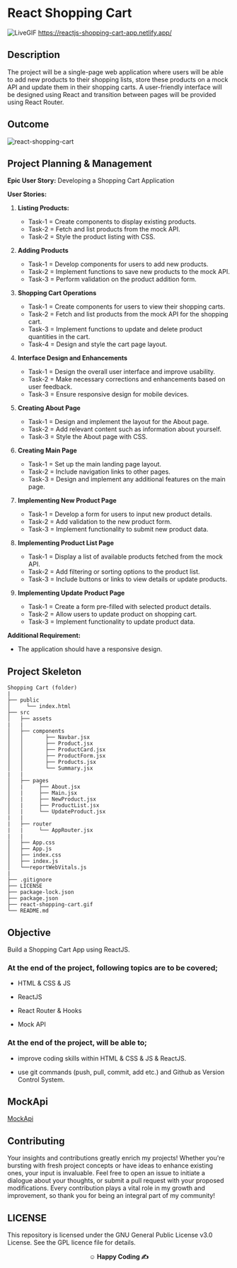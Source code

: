 # React Shopping Cart

![LiveGIF](https://github.com/omrfrkcpr/react-shopping-cart/assets/77440899/27403281-a10e-4959-86ef-0149ce647af1) https://reactjs-shopping-cart-app.netlify.app/

## Description

The project will be a single-page web application where users will be able to add new products to their shopping lists, store these products on a mock API and update them in their shopping carts. A user-friendly interface will be designed using React and transition between pages will be provided using React Router.

## Outcome

![react-shopping-cart](https://github.com/omrfrkcpr/react-shopping-cart/assets/77440899/c1c266ce-05ee-4d86-ae30-95fa7911596a)

## Project Planning & Management

**Epic User Story:** Developing a Shopping Cart Application

**User Stories:**

1. **Listing Products:**

   - Task-1 = Create components to display existing products.
   - Task-2 = Fetch and list products from the mock API.
   - Task-2 = Style the product listing with CSS.

2. **Adding Products**

   - Task-1 = Develop components for users to add new products.
   - Task-2 = Implement functions to save new products to the mock API.
   - Task-3 = Perform validation on the product addition form.

3. **Shopping Cart Operations**

   - Task-1 = Create components for users to view their shopping carts.
   - Task-2 = Fetch and list products from the mock API for the shopping cart.
   - Task-3 = Implement functions to update and delete product quantities in the cart.
   - Task-4 = Design and style the cart page layout.

4. **Interface Design and Enhancements**

   - Task-1 = Design the overall user interface and improve usability.
   - Task-2 = Make necessary corrections and enhancements based on user feedback.
   - Task-3 = Ensure responsive design for mobile devices.

5. **Creating About Page**

   - Task-1 = Design and implement the layout for the About page.
   - Task-2 = Add relevant content such as information about yourself.
   - Task-3 = Style the About page with CSS.

6. **Creating Main Page**

   - Task-1 = Set up the main landing page layout.
   - Task-2 = Include navigation links to other pages.
   - Task-3 = Design and implement any additional features on the main page.

7. **Implementing New Product Page**

   - Task-1 = Develop a form for users to input new product details.
   - Task-2 = Add validation to the new product form.
   - Task-3 = Implement functionality to submit new product data.

8. **Implementing Product List Page**

   - Task-1 = Display a list of available products fetched from the mock API.
   - Task-2 = Add filtering or sorting options to the product list.
   - Task-3 = Include buttons or links to view details or update products.

9. **Implementing Update Product Page**

   - Task-1 = Create a form pre-filled with selected product details.
   - Task-2 = Allow users to update product on shopping cart.
   - Task-3 = Implement functionality to update product data.

**Additional Requirement:**

- The application should have a responsive design.

## Project Skeleton

```
Shopping Cart (folder)
|
├── public
│     └── index.html
├── src
│   ├── assets
|   |
│   ├── components
│   │       ├── Navbar.jsx
│   │       ├── Product.jsx
│   │       ├── ProductCard.jsx
│   │       ├── ProductForm.jsx
│   │       ├── Products.jsx
│   │       └── Summary.jsx
|   |
│   ├── pages
│   |     ├── About.jsx
│   |     ├── Main.jsx
│   |     ├── NewProduct.jsx
│   |     ├── ProductList.jsx
│   |     └── UpdateProduct.jsx
|   |
|   ├── router
|   |     └── AppRouter.jsx
|   |
│   ├── App.css
│   ├── App.js
│   ├── index.css
│   ├── index.js
│   └──reportWebVitals.js
|
├── .gitignore
├── LICENSE
├── package-lock.json
├── package.json
├── react-shopping-cart.gif
└── README.md

```

## Objective

Build a Shopping Cart App using ReactJS.

### At the end of the project, following topics are to be covered;

- HTML & CSS & JS

- ReactJS

- React Router & Hooks

- Mock API

### At the end of the project, will be able to;

- improve coding skills within HTML & CSS & JS & ReactJS.

- use git commands (push, pull, commit, add etc.) and Github as Version Control System.

## MockApi

<a href="https://mockapi.io/" target="_blank">MockApi</a>

## Contributing

Your insights and contributions greatly enrich my projects! Whether you're bursting with fresh project concepts or have ideas to enhance existing ones, your input is invaluable. Feel free to open an issue to initiate a dialogue about your thoughts, or submit a pull request with your proposed modifications. Every contribution plays a vital role in my growth and improvement, so thank you for being an integral part of my community!

## LICENSE

This repository is licensed under the GNU General Public License v3.0 License. See the GPL licence file for details.

**<p align="center">&#9786; Happy Coding &#9997;</p>**
